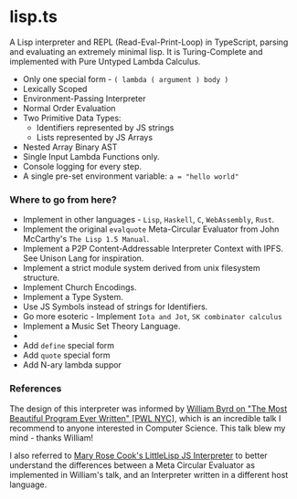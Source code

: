 # lisp.ts

A Lisp interpreter and REPL (Read-Eval-Print-Loop) in TypeScript, parsing and evaluating an extremely minimal lisp. It is Turing-Complete and implemented with Pure Untyped Lambda Calculus.

- Only one special form - `( lambda ( argument ) body )`
- Lexically Scoped
- Environment-Passing Interpreter
- Normal Order Evaluation
- Two Primitive Data Types:
  - Identifiers represented by JS strings
  - Lists represented by JS Arrays
- Nested Array Binary AST
- Single Input Lambda Functions only.
- Console logging for every step.
- A single pre-set environment variable: `a = "hello world"`

### Where to go from here?

- Implement in other languages - `Lisp`, `Haskell`, `C`, `WebAssembly`, `Rust`.
- Implement the original `evalquote` Meta-Circular Evaluator from John McCarthy's `The Lisp 1.5 Manual`.
- Implement a P2P Content-Addressable Interpreter Context with IPFS. See Unison Lang for inspiration.
- Implement a strict module system derived from unix filesystem structure. 
- Implement Church Encodings.
- Implement a Type System.
- Use JS Symbols instead of strings for Identifiers.
- Go more esoteric - Implement `Iota and Jot`, `SK combinator calculus`
- Implement a Music Set Theory Language.
- 
- Add `define` special form
- Add `quote` special form
- Add N-ary lambda suppor
### References

The design of this interpreter was informed by [William Byrd on "The Most Beautiful Program Ever Written" [PWL NYC]](https://www.youtube.com/watch?v=OyfBQmvr2Hc), which is an incredible talk I recommend to anyone interested in Computer Science. This talk blew my mind - thanks William!

I also referred to [Mary Rose Cook's LittleLisp JS Interpreter](https://github.com/maryrosecook/littlelisp) to better understand the differences between a Meta Circular Evaluator as implemented in William's talk, and an Interpreter written in a different host language.